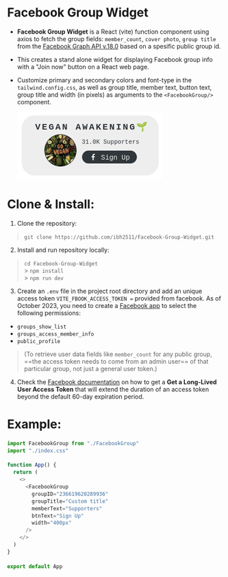 # Facebook Group Widget

- **Facebook Group Widget** is a React (vite) function component using axios to fetch the group fields: `member_count`, `cover photo`, `group title` from the [Facebook Graph API v.18.0](https://developers.facebook.com/docs/graph-api) based on a spesific public group id.
- This creates a stand alone widget for displaying Facebook group info with a "Join now" button on a React web page.
- Customize primary and secondary colors and font-type in the `tailwind.config.css`, as well as group title, member text, button text, group title and width (in pixels) as arguments to the `<FacebookGroup/>` component.

  ![Facebook Group Widget](/public/Facebook-Group-Widget.png)

# Clone & Install:

1. Clone the repository:

> `git clone https://github.com/ibh2511/Facebook-Group-Widget.git`

2. Install and run repository locally:

> `cd Facebook-Group-Widget`
> <br> > `npm install`
> <br> > `npm run dev`

3. Create an `.env` file in the project root directory and add an unique access token `VITE_FBOOK_ACCESS_TOKEN =` provided from facebook. As of October 2023, you need to create a [Facebook app](https://developers.facebook.com/apps/) to select the following permissions:

- `groups_show_list`
- `groups_access_member_info`
- `public_profile`

> (To retrieve user data fields like `member_count` for any public group, ==the access token needs to come from an admin user== of that particular group, not just a general user token.)

4. Check the [Facebook documentation](https://developers.facebook.com/docs/facebook-login/guides/access-tokens/get-long-lived/) on how to get a **Get a Long-Lived User Access Token** that will extend the duration of an access token beyond the default 60-day expiration period.

# Example:

```javascript
import FacebookGroup from "./FacebookGroup"
import "./index.css"

function App() {
  return (
    <>
      <FacebookGroup
        groupID="236619620289936"
        groupTitle="Custom title"
        memberText="Supporters"
        btnText="Sign Up"
        width="400px"
      />
    </>
  )
}

export default App
```
